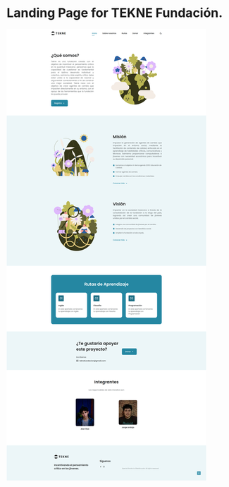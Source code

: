 # Landing Page for TEKNE Fundación.

![TekneWebsite](/assets/img/screencapture-teknefundacion-2022-09-10-12_49_46.png)
